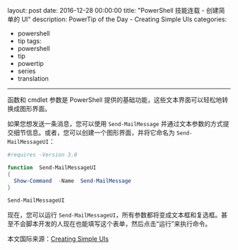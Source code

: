 layout: post
date: 2016-12-28 00:00:00
title: "PowerShell 技能连载 - 创建简单的 UI"
description: PowerTip of the Day - Creating Simple UIs
categories:
- powershell
- tip
tags:
- powershell
- tip
- powertip
- series
- translation
---
函数和 cmdlet 参数是 PowerShell 提供的基础功能，这些文本界面可以轻松地转换成图形界面。

如果您想发送一条消息，您可以使用 `Send-MailMessage` 并通过文本参数的方式提交细节信息。或者，您可以创建一个图形界面，并将它命名为 `Send-MailMessageUI`：

```powershell
#requires -Version 3.0   

function  Send-MailMessageUI   
{   
  Show-Command  -Name  Send-MailMessage   
}   
​    
Send-MailMessageUI
```

现在，您可以运行 `Send-MailMessageUI`，所有参数都将变成文本框和复选框。甚至不会脚本开发的人现在也能填写这个表单，然后点击“运行”来执行命令。

<!--more-->
本文国际来源：[Creating Simple UIs](http://community.idera.com/powershell/powertips/b/tips/posts/creating-simple-uis)
